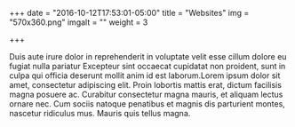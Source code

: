 +++
date = "2016-10-12T17:53:01-05:00"
title = "Websites"
img = "570x360.png"
imgalt = ""
weight = 3

+++

Duis aute irure dolor in reprehenderit in voluptate velit esse cillum dolore eu fugiat nulla pariatur Excepteur sint occaecat cupidatat non proident, sunt in culpa qui officia deserunt mollit anim id est laborum.Lorem ipsum dolor sit amet, consectetur adipiscing elit. Proin lobortis mattis erat, dictum facilisis magna posuere ac. Curabitur consectetur magna mauris, et aliquam lectus ornare nec. Cum sociis natoque penatibus et magnis dis parturient montes, nascetur ridiculus mus. Mauris quis tellus magna.
<!--more-->
